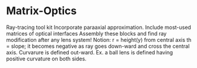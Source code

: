 # Matrix-Optics
Ray-tracing tool kit
Incorporate paraaxial approximation.
Include most-used matrices of optical interfaces
Assembly these blocks and find ray modification after any lens system!
Notion:
r = height(y) from central axis
th = slope; it becomes negative as ray goes down-ward and cross the central axis.
Curvarure is defined out-ward. Ex. a ball lens is defined having positive curvature on both sides.
